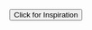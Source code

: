 <script src="test.js">
</script>


 <div>
  <embed src="/AnkitaChaudhari/Happy Whistling Ukulele.mp3" loop="true" autostart="true" width="2" height="0">
 <div id="quotesButton" display="block">
            <div class="buttonCenter">
                <input type="button" onclick="displayQuotes()" class="button" value="Click for Inspiration">
            </div>
 </div>
 <div id="quotesDiv" display="block">
            <p id="quote"></p>
            <p id="author"></p>
 </div>
 </div>


       
